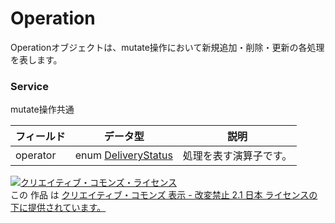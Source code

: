 # Operation
Operationオブジェクトは、mutate操作において新規追加・削除・更新の各処理を表します。
### Service
mutate操作共通

| フィールド | データ型 | 説明 | 
|---|---|---|
| operator| enum <a href="../data/DeliveryStatus.md">DeliveryStatus</a>| 処理を表す演算子です。 |
<a rel="license" href="http://creativecommons.org/licenses/by-nd/2.1/jp/"><img alt="クリエイティブ・コモンズ・ライセンス" style="border-width:0" src="https://i.creativecommons.org/l/by-nd/2.1/jp/88x31.png" /></a><br />この 作品 は <a rel="license" href="http://creativecommons.org/licenses/by-nd/2.1/jp/">クリエイティブ・コモンズ 表示 - 改変禁止 2.1 日本 ライセンスの下に提供されています。</a>

